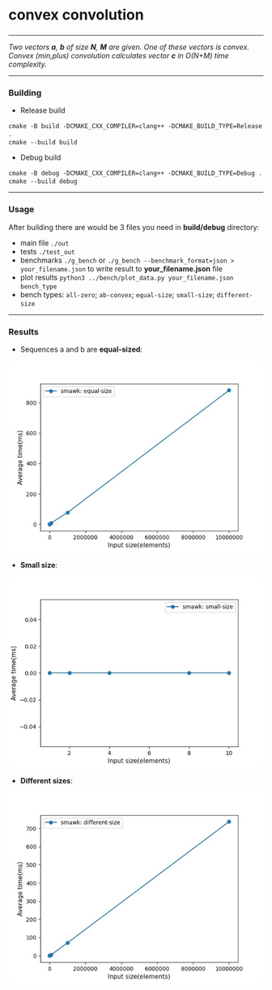 # convex convolution
### 
***

_Two vectors **a**, **b** of size **N**, **M** are given. One of these vectors is convex._
_Convex (min,plus) convolution calculates vector **c** in  O(N+M)  time complexity._ 

***
### Building

- Release build
```
cmake -B build -DCMAKE_CXX_COMPILER=clang++ -DCMAKE_BUILD_TYPE=Release .
cmake --build build
```
- Debug build
```
cmake -B debug -DCMAKE_CXX_COMPILER=clang++ -DCMAKE_BUILD_TYPE=Debug .
cmake --build debug
```
***
### Usage  
After building there are would be 3 files you need in **build/debug** directory:
- main file ```./out```
- tests ```./test_out```
- benchmarks ```./g_bench``` or ```./g_bench --benchmark_format=json > your_filename.json``` to write result to **your_filename.json** file
- plot results ```python3 ../bench/plot_data.py your_filename.json bench_type``` 
- bench types: ```all-zero```; ```ab-convex```; ```equal-size```; ```small-size```; ```different-size```
***
### Results
- Sequences a and b are **equal-sized**:
  
![plot](./bench/equal-size.jpg)

- **Small size**:
  
![plot](./bench/small-size.jpg)

- **Different sizes**:
  
![plot](./bench/different-size.jpg)

